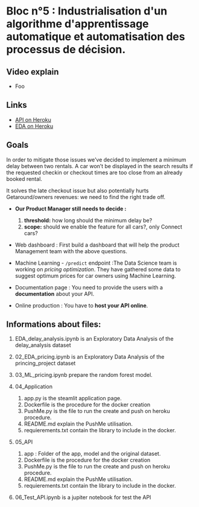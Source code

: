 # Bloc n°5 : Industrialisation d'un algorithme d'apprentissage automatique et automatisation des processus de décision.

## Video explain

* Foo

## Links 

* [API on Heroku](https://getaroundapi-rg.herokuapp.com)
* [EDA on Heroku](https://getaroundweb-rg.herokuapp.com)

## Goals

In order to mitigate those issues we’ve decided to implement a minimum delay between two rentals. A car won’t be displayed in the search results if the requested checkin or checkout times are too close from an already booked rental.

It solves the late checkout issue but also potentially hurts Getaround/owners revenues: we need to find the right trade off.

 * __Our Product Manager still needs to decide :__
    1. **threshold:** how long should the minimum delay be?
    2. **scope:** should we enable the feature for all cars?, only Connect cars?

* Web dashboard : First build a dashboard that will help the product Management team with the above questions. 

* Machine Learning - `/predict` endpoint :The Data Science team is working on *pricing optimization*. They have gathered some data to suggest optimum prices for car owners using Machine Learning. 

 * Documentation page : You need to provide the users with a **documentation** about your API.

 * Online production : You have to **host your API online**. 


## Informations about files:

1. EDA_delay_analysis.ipynb is an Exploratory Data Analysis of the delay_analysis dataset
2. 02_EDA_pricing.ipynb is an Exploratory Data Analysis of the princing_project dataset
3. 03_ML_pricing.ipynb prepare the random forest model.
4. 04_Application
    1. app.py is the steamlit application page. 
    2. Dockerfile is the procedure for the docker creation
    3. PushMe.py is the file to run the create and push on heroku procedure.
    4. README.md explain the PushMe utilisation.
    5. requierements.txt contain the library to include in the docker.

5. 05_API
    1. app : Folder of the app, model and the original dataset. 
    2. Dockerfile is the procedure for the docker creation
    3. PushMe.py is the file to run the create and push on heroku procedure.
    4. README.md explain the PushMe utilisation.
    5. requierements.txt contain the library to include in the docker.

6. 06_Test_API.ipynb is a jupiter notebook for test the API